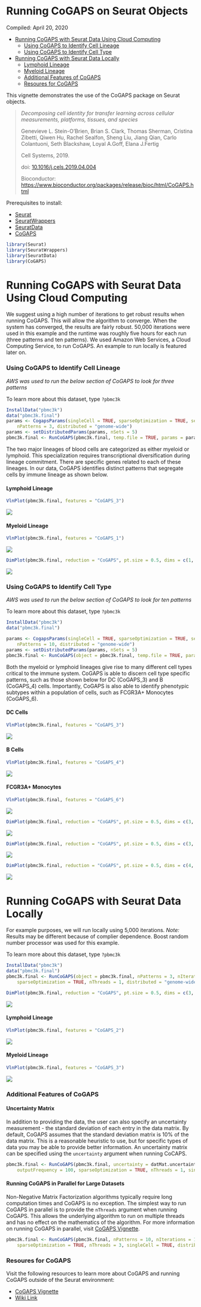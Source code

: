 Running CoGAPS on Seurat Objects
================
Compiled: April 20, 2020

-   [Running CoGAPS with Seurat Data Using Cloud Computing](#running-cogaps-with-seurat-data-using-cloud-computing)
    -   [Using CoGAPS to Identify Cell Lineage](#using-cogaps-to-identify-cell-lineage)
    -   [Using CoGAPS to Identify Cell Type](#using-cogaps-to-identify-cell-type)
-   [Running CoGAPS with Seurat Data Locally](#running-cogaps-with-seurat-data-locally)
    -   [Lymphoid Lineage](#lymphoid-lineage-1)
    -   [Myeloid Lineage](#myeloid-lineage-1)
    -   [Additional Features of CoGAPS](#additional-features-of-cogaps)
    -   [Resoures for CoGAPS](#resoures-for-cogaps)

This vignette demonstrates the use of the CoGAPS package on Seurat objects.

> *Decomposing cell identity for transfer learning across cellular measurements, platforms, tissues, and species*
>
> Genevieve L. Stein-O’Brien, Brian S. Clark, Thomas Sherman, Cristina Zibetti, Qiwen Hu, Rachel Sealfon, Sheng Liu, Jiang Qian, Carlo Colantuoni, Seth Blackshaw, Loyal A.Goff, Elana J.Fertig
>
> Cell Systems, 2019.
>
> doi: [10.1016/j.cels.2019.04.004](https://doi.org/10.1016/j.cels.2019.04.004)
>
> Bioconductor: <https://www.bioconductor.org/packages/release/bioc/html/CoGAPS.html>

Prerequisites to install:

-   [Seurat](https://satijalab.org/seurat/install)
-   [SeuratWrappers](https://github.com/satijalab/seurat-wrappers)
-   [SeuratData](https://github.com/satijalab/seurat-data)
-   [CoGAPS](https://bioconductor.org/packages/release/bioc/vignettes/CoGAPS/inst/doc/CoGAPS.html#vignette-version)

``` r
library(Seurat)
library(SeuratWrappers)
library(SeuratData)
library(CoGAPS)
```

Running CoGAPS with Seurat Data Using Cloud Computing
=====================================================

We suggest using a high number of iterations to get robust results when running CoGAPS. This will allow the algorithm to converge. When the system has converged, the results are fairly robust. 50,000 iterations were used in this example and the runtime was roughly five hours for each run (three patterns and ten patterns). We used Amazon Web Services, a Cloud Computing Service, to run CoGAPS. An example to run locally is featured later on.

### Using CoGAPS to Identify Cell Lineage

*AWS was used to run the below section of CoGAPS to look for three patterns*

To learn more about this dataset, type `?pbmc3k`

``` r
InstallData("pbmc3k")
data("pbmc3k.final")
params <- CogapsParams(singleCell = TRUE, sparseOptimization = TRUE, seed = 123, nIterations = 50000, 
    nPatterns = 3, distributed = "genome-wide")
params <- setDistributedParams(params, nSets = 5)
pbmc3k.final <- RunCoGAPS(pbmc3k.final, temp.file = TRUE, params = params)
```

The two major lineages of blood cells are categorized as either myeloid or lymphoid. This specialization requires transcriptional diversification during lineage commitment. There are specific genes related to each of these lineages. In our data, CoGAPS identifies distinct patterns that segregate cells by immune lineage as shown below.

#### Lymphoid Lineage

``` r
VlnPlot(pbmc3k.final, features = "CoGAPS_3")
```

![](cogaps_files/figure-markdown_github/threePatternsLymphoidVlnPlot-1.png)

#### Myeloid Lineage

``` r
VlnPlot(pbmc3k.final, features = "CoGAPS_1")
```

![](cogaps_files/figure-markdown_github/threePatternsMyeloidVlnPlot-1.png)

``` r
DimPlot(pbmc3k.final, reduction = "CoGAPS", pt.size = 0.5, dims = c(1, 3))
```

![](cogaps_files/figure-markdown_github/threePatternsScatterPlot-1.png)

### Using CoGAPS to Identify Cell Type

*AWS was used to run the below section of CoGAPS to look for ten patterns*

To learn more about this dataset, type `?pbmc3k`

``` r
InstallData("pbmc3k")
data("pbmc3k.final")

params <- CogapsParams(singleCell = TRUE, sparseOptimization = TRUE, seed = 123, nIterations = 50000, 
    nPatterns = 10, distributed = "genome-wide")
params <- setDistributedParams(params, nSets = 5)
pbmc3k.final <- RunCoGAPS(object = pbmc3k.final, temp.file = TRUE, params = params)
```

Both the myeloid or lymphoid lineages give rise to many different cell types critical to the immune system. CoGAPS is able to discern cell type specific patterns, such as those shown below for DC (CoGAPS\_3) and B (CoGAPS\_4) cells. Importantly, CoGAPS is also able to identify phenotypic subtypes within a population of cells, such as FCGR3A+ Monocytes (CoGAPS\_6).

#### DC Cells

``` r
VlnPlot(pbmc3k.final, features = "CoGAPS_3")
```

![](cogaps_files/figure-markdown_github/tenPatternsDcVlnPlot-1.png)

#### B Cells

``` r
VlnPlot(pbmc3k.final, features = "CoGAPS_4")
```

![](cogaps_files/figure-markdown_github/tenPatternsBVlnPlot-1.png)

#### FCGR3A+ Monocytes

``` r
VlnPlot(pbmc3k.final, features = "CoGAPS_6")
```

![](cogaps_files/figure-markdown_github/tenPatternsFcgr3aVlnPlot-1.png)

``` r
DimPlot(pbmc3k.final, reduction = "CoGAPS", pt.size = 0.5, dims = c(3, 4))
```

![](cogaps_files/figure-markdown_github/tenPatternsScatterPlot-1.png)

``` r
DimPlot(pbmc3k.final, reduction = "CoGAPS", pt.size = 0.5, dims = c(3, 6))
```

![](cogaps_files/figure-markdown_github/tenPatternsScatterPlot-2.png)

``` r
DimPlot(pbmc3k.final, reduction = "CoGAPS", pt.size = 0.5, dims = c(4, 6))
```

![](cogaps_files/figure-markdown_github/tenPatternsScatterPlot-3.png)

Running CoGAPS with Seurat Data Locally
=======================================

For example purposes, we will run locally using 5,000 iterations. *Note:* Results may be different because of complier dependence. Boost random number processor was used for this example.

To learn more about this dataset, type `?pbmc3k`

``` r
InstallData("pbmc3k")
data("pbmc3k.final")
pbmc3k.final <- RunCoGAPS(object = pbmc3k.final, nPatterns = 3, nIterations = 5000, outputFrequency = 1000, 
    sparseOptimization = TRUE, nThreads = 1, distributed = "genome-wide", singleCell = TRUE, seed = 891)
```

``` r
DimPlot(pbmc3k.final, reduction = "CoGAPS", pt.size = 0.5, dims = c(3, 2))
```

![](cogaps_files/figure-markdown_github/threePatternsExampleScatterPlot-1.png)

#### Lymphoid Lineage

``` r
VlnPlot(pbmc3k.final, features = "CoGAPS_2")
```

![](cogaps_files/figure-markdown_github/threePatternsExampleLympVlnPlot-1.png)

#### Myeloid Lineage

``` r
VlnPlot(pbmc3k.final, features = "CoGAPS_3")
```

![](cogaps_files/figure-markdown_github/threePatternsExampleMyeVlnPlot-1.png)

### Additional Features of CoGAPS

#### Uncertainty Matrix

In addition to providing the data, the user can also specify an uncertainty measurement - the standard deviation of each entry in the data matrix. By default, CoGAPS assumes that the standard deviation matrix is 10% of the data matrix. This is a reasonable heuristic to use, but for specific types of data you may be able to provide better information. An uncertainty matrix can be specified using the `uncertainty` argument when running CoCAPS.

``` r
pbmc3k.final <- RunCoGAPS(pbmc3k.final, uncertainty = datMat.uncertainty, nPatterns = 10, nIterations = 100, 
    outputFrequency = 100, sparseOptimization = TRUE, nThreads = 1, singleCell = TRUE, distributed = "genome-wide")
```

#### Running CoGAPS in Parallel for Large Datasets

Non-Negative Matrix Factorization algorithms typically require long computation times and CoGAPS is no exception. The simplest way to run CoGAPS in parallel is to provide the `nThreads` argument when running CoGAPS. This allows the underlying algorithm to run on multiple threads and has no effect on the mathematics of the algorithm. For more information on running CoGAPS in parallel, visit [CoGAPS Vignette](https://bioconductor.org/packages/release/bioc/vignettes/CoGAPS/inst/doc/CoGAPS.html#vignette-version).

``` r
pbmc3k.final <- RunCoGAPS(pbmc3k.final, nPatterns = 10, nIterations = 100, outputFrequency = 100, 
    sparseOptimization = TRUE, nThreads = 3, singleCell = TRUE, distributed = "genome-wide")
```

### Resoures for CoGAPS

Visit the following resources to learn more about CoGAPS and running CoGAPS outside of the Seurat environment:

-   [CoGAPS Vignette](https://bioconductor.org/packages/release/bioc/vignettes/CoGAPS/inst/doc/CoGAPS.html#introduction)
-   [Wiki Link](https://github.com/FertigLab/CoGAPS/wiki)

